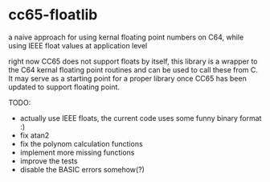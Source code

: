 cc65-floatlib
=============

a naive approach for using kernal floating point numbers on C64, while using IEEE float values at application level

right now CC65 does not support floats by itself, this library is a wrapper to the C64 kernal floating point routines and can be used to call these from C. It may serve as a starting point for a proper library once CC65 has been updated to  support floating point.

TODO:

- actually use IEEE floats, the current code uses some funny binary format :)
- fix atan2
- fix the polynom calculation functions
- implement more missing functions
- improve the tests
- disable the BASIC errors somehow(?)
